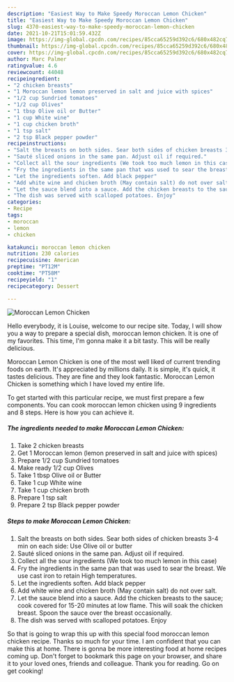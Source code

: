 ```yaml
---
description: "Easiest Way to Make Speedy Moroccan Lemon Chicken"
title: "Easiest Way to Make Speedy Moroccan Lemon Chicken"
slug: 4370-easiest-way-to-make-speedy-moroccan-lemon-chicken
date: 2021-10-21T15:01:59.432Z
image: https://img-global.cpcdn.com/recipes/85cca65259d392c6/680x482cq70/moroccan-lemon-chicken-recipe-main-photo.jpg
thumbnail: https://img-global.cpcdn.com/recipes/85cca65259d392c6/680x482cq70/moroccan-lemon-chicken-recipe-main-photo.jpg
cover: https://img-global.cpcdn.com/recipes/85cca65259d392c6/680x482cq70/moroccan-lemon-chicken-recipe-main-photo.jpg
author: Marc Palmer
ratingvalue: 4.6
reviewcount: 44048
recipeingredient:
- "2 chicken breasts"
- "1 Moroccan lemon lemon preserved in salt and juice with spices"
- "1/2 cup Sundried tomatoes"
- "1/2 cup Olives"
- "1 tbsp Olive oil or Butter"
- "1 cup White wine"
- "1 cup chicken broth"
- "1 tsp salt"
- "2 tsp Black pepper powder"
recipeinstructions:
- "Salt the breasts on both sides. Sear both sides of chicken breasts 3-4 min on each side: Use Olive oil or butter"
- "Sauté sliced onions in the same pan. Adjust oil if required."
- "Collect all the sour ingredients (We took too much lemon in this case)"
- "Fry the ingredients in the same pan that was used to sear the breast. We use cast iron to retain High temperatures."
- "Let the ingredients soften. Add black pepper"
- "Add white wine and chicken broth (May contain salt) do not over salt."
- "Let the sauce blend into a sauce. Add the chicken breasts to the sauce; cook covered for 15-20 minutes at low flame. This will soak the chicken breast. Spoon the sauce over the breast occasionally."
- "The dish was served with scalloped potatoes. Enjoy"
categories:
- Recipe
tags:
- moroccan
- lemon
- chicken

katakunci: moroccan lemon chicken 
nutrition: 230 calories
recipecuisine: American
preptime: "PT12M"
cooktime: "PT58M"
recipeyield: "1"
recipecategory: Dessert

---
```



![Moroccan Lemon Chicken](https://img-global.cpcdn.com/recipes/85cca65259d392c6/680x482cq70/moroccan-lemon-chicken-recipe-main-photo.jpg)

Hello everybody, it is Louise, welcome to our recipe site. Today, I will show you a way to prepare a special dish, moroccan lemon chicken. It is one of my favorites. This time, I'm gonna make it a bit tasty. This will be really delicious.

Moroccan Lemon Chicken is one of the most well liked of current trending foods on earth. It's appreciated by millions daily. It is simple, it's quick, it tastes delicious. They are fine and they look fantastic. Moroccan Lemon Chicken is something which I have loved my entire life.




To get started with this particular recipe, we must first prepare a few components. You can cook moroccan lemon chicken using 9 ingredients and 8 steps. Here is how you can achieve it.

<!--inarticleads1-->

##### The ingredients needed to make Moroccan Lemon Chicken:

1. Take 2 chicken breasts
1. Get 1 Moroccan lemon (lemon preserved in salt and juice with spices)
1. Prepare 1/2 cup Sundried tomatoes
1. Make ready 1/2 cup Olives
1. Take 1 tbsp Olive oil or Butter
1. Take 1 cup White wine
1. Take 1 cup chicken broth
1. Prepare 1 tsp salt
1. Prepare 2 tsp Black pepper powder




<!--inarticleads2-->

##### Steps to make Moroccan Lemon Chicken:

1. Salt the breasts on both sides. Sear both sides of chicken breasts 3-4 min on each side: Use Olive oil or butter
1. Sauté sliced onions in the same pan. Adjust oil if required.
1. Collect all the sour ingredients (We took too much lemon in this case)
1. Fry the ingredients in the same pan that was used to sear the breast. We use cast iron to retain High temperatures.
1. Let the ingredients soften. Add black pepper
1. Add white wine and chicken broth (May contain salt) do not over salt.
1. Let the sauce blend into a sauce. Add the chicken breasts to the sauce; cook covered for 15-20 minutes at low flame. This will soak the chicken breast. Spoon the sauce over the breast occasionally.
1. The dish was served with scalloped potatoes. Enjoy




So that is going to wrap this up with this special food moroccan lemon chicken recipe. Thanks so much for your time. I am confident that you can make this at home. There is gonna be more interesting food at home recipes coming up. Don't forget to bookmark this page on your browser, and share it to your loved ones, friends and colleague. Thank you for reading. Go on get cooking!
